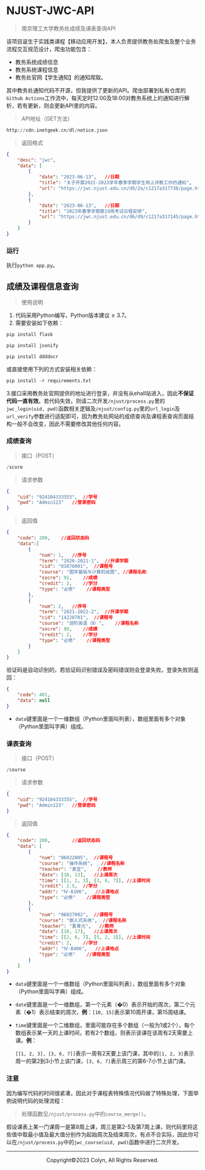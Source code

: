 # NJUST-JWC-API
> 南京理工大学教务处成绩及课表查询API

该项目诞生于实践类课程【移动应用开发】，本人负责提供教务处爬虫及整个业务流程交互规范设计，爬虫功能包含：

- 教务系统成绩信息
- 教务系统课程信息
- 教务处官网【学生通知】的通知爬取。

其中教务处通知代码不开源，但我提供了更新的API。爬虫部署到私有仓库的`Github Actions`工作流中，每天定时12:00及18:00对教务系统上的通知进行解析，若有更新，则会更新API里的内容。

> API地址（GET方法）

```python
http://cdn.inetgeek.cn/dl/notice.json
```

> 返回格式

```json
{
    "desc": "jwc",
    "data": [
        {
            "date": "2023-06-13",   //日期
            "title": "关于开展2022-2023学年春季学期学生网上评教工作的通知",
            "url": "https://jwc.njust.edu.cn/d9/2a/c1217a317738/page.htm"
        },
        {
            "date": "2023-06-13",   //日期
            "title": "2023年春季学期第19周考试日程安排",
            "url": "https://jwc.njust.edu.cn/d6/d9/c1217a317145/page.htm"
        }
    ]
}
```



### 运行

执行`python app.py`。



## 成绩及课程信息查询

> 使用说明

1. 代码采用Python编写，Python版本建议$\ge 3.7$。
2. 需要安装如下依赖：

```python
pip install flask
```

```python
pip install jsonify
```

```python
pip install ddddocr
```

或直接使用下列的方式安装相关依赖：
```python
pip install -r requirements.txt
```



3.接口采用教务处官网提供的地址进行登录，并没有从ehall站进入，因此**不保证代码一直有效**。若代码失效，则请二次开发`/njust/process.py`里的`jwc_login(uid, pwd)`函数相关逻辑及`/njust/config.py`里的`url_login`及`url_verify`参数进行适配即可，因为教务处网站的成绩查询及课程表查询页面结构一般不会改变，因此不需要修改其他任何内容。

### 成绩查询

> 接口（POST）

```python
/score
```

> 请求参数

```json
{
    "uid": "924104333355",  //学号
    "pwd": "Admin123"   //登录密码
}
```

> 返回值

```json
{
    "code": 200,    //返回状态码
    "data":[
        {
            "num": 1,   //序号
            "term": "2020-2021-1",  //开课学期
            "cid": "01078001",  //课程号
            "course": "图学基础与计算机绘图", //课程名称
            "socre": 91,    //成绩
            "credit": 2,    //学分
            "type": "必修"    //课程类型
        },
        {
            "num": 2,   //序号
            "term": "2021-2022-2",  //开课学期
            "cid": "14220701",  //课程号
            "course": "进阶英语（Ⅱ）",    //课程名称
            "socre": 80,    //成绩
            "credit": 2,    //学分
            "type": "必修"    //课程类型
        }
    ]
}
```

验证码是自动识别的，若验证码识别错误及密码错误则会登录失败。登录失败则返回：

```json
{
    "code": 401,
    "data": null
}
```

- `data`键里面是一个一维数组（Python里面叫列表），数组里面有多个对象（Python里面叫字典）组成。



### 课表查询

> 接口（POST）

```python
/course
```

> 请求参数

```json
{
    "uid": "924104333355",  //学号
    "pwd": "Admin123"   //登录密码
}
```

> 返回值

```json
{
    "code": 200,        //返回状态码
    "data": [
        {
            "num": "06022005",  //课程号
            "course": "操作系统",   //课程名称
            "teacher": "衷宜",    //教师
            "date": [10, 13],   //上课周次
            "time": [[1, 2, 3], [3, 6, 7]], //上课时间
            "credit": 2.5,  //学分
            "addr": "Ⅳ-A106",   //上课地点
            "type": "必修"    //课程类型
        },
        {
            "num": "06027002",  //课程号
            "course": "嵌入式系统",  //课程名称
            "teacher": "夏青元",   //教师
            "date": [10, 17],   //上课周次
            "time": [[2, 6, 7], [5, 2, 3]], //上课时间
            "credit": 2,    //学分
            "addr": "Ⅳ-B406",   //上课地点
            "type": "必修"    //课程类型
        }
    ]
}
```

- `data`键里面是一个一维数组（Python里面叫列表），数组里面有多个对象（Python里面叫字典）组成。

- `date`键里面是一个一维数组，第一个元素（�0）表示开始的周次，第二个元素（�1）表示结束的周次，**例**：`[10, 15]`表示第10周开课，第15周结课。

- `time`键里面是一个二维数组，里面可能存在多个数组（一般为1或2个），每个数组表示某一天的上课时间，若有2个数组，则表示该课在该周有2天需要上课。**例**：

    `[[1, 2, 3], [3, 6, 7]]`表示一周有2天要上该门课，其中的`[1, 2, 3]`表示周一的第2到3小节上该门课，`[3, 6, 7]`表示周三的第6-7小节上该门课。



### 注意

因为编写代码的时间很紧凑，因此对于课程表特殊情况代码做了特殊处理，下面举例说明代码的处理流程：

> 处理函数见`/njust/process.py`中的`course_merge()`。

假设课表上某一门课周一是第8周上课，周三是第2-5及第7周上课，则代码里将这些值中取最小值及最大值分别作为起始周次及结束周次，有点不合实际，因此你可以在`/njust/process.py`中的`jwc_course(uid, pwd)`函数中进行二次开发。

-----------

<div align="center">Copyright&copy;2023 Colyn, All Rights Reserved.
